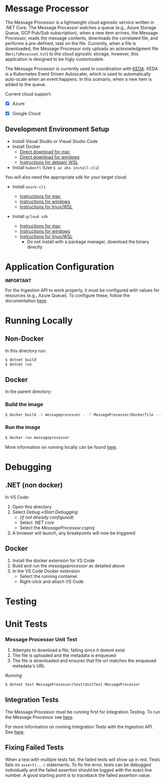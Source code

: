# Message Processor

The Message Processor is a lightweight cloud agnostic service written in .NET
Core. The Message Processor watches a queue (e.g., Azure Storage Queue, GCP 
Pub/Sub subscription), when a new item arrives, the Message Processor, reads
the message contents, downloads the correlated file, and performs a pre-defined,
task on the file. Currently, when a file is downloaded, the Message Processor
only uploads an acknowledgment file (`NotifyReceived.txt`) to the cloud 
agnostic storage, however, this application is designed to be higly 
customizable.

The Message Processor is currently used in coordination with 
[KEDA](../KEDA/README.md). KEDA is a Kubernetes Event Driven Autoscaler, which
is used to automatically auto-scale when an event happens. In this scenario,
when a new item is added to the queue.

Current cloud support:

- [x] Azure
- [x] Google Cloud


## Development Environment Setup

- Install Visual Studio or Visual Studio Code
- Install Docker 
    - [Direct download for mac](https://download.docker.com/mac/stable/Docker.dmg)
    - [Direct download for windows](https://download.docker.com/win/stable/Docker%20Desktop%20Installer.exe)
    - [Instructions for debian/ WSL](https://www.digitalocean.com/community/tutorials/how-to-install-and-use-docker-on-ubuntu-16-04)
- Install `kubectl` (Use `$ az aks install-cli`)

You will also need the appropriate sdk for your target cloud:

- Install `azure-cli` 
    - [Instructions for mac](https://docs.microsoft.com/en-us/cli/azure/install-azure-cli-macos?view=azure-cli-latest)
    - [Instructions for windows](https://docs.microsoft.com/en-us/cli/azure/install-azure-cli-windows?view=azure-cli-latest)
    - [Instructions for linux/WSL](https://docs.microsoft.com/en-us/cli/azure/install-azure-cli-apt?view=azure-cli-latest)

- Install `gcloud sdk` 
    - [Instructions for mac](https://cloud.google.com/sdk/docs/quickstart-macos)
    - [Instructions for windows](https://cloud.google.com/sdk/docs/quickstart-windows)
    - [Instructions for linux/WSL](https://cloud.google.com/sdk/docs/quickstart-linux)
        - Do not install with a package manager, download the binary directly

# Application Configuration
**IMPORTANT** 

For the Ingestion API to work properly, it must be configured with values for 
resources (e.g., Azure Queue). To configure these, follow the documentation 
[here](../docs/application-configuration.md). 

# Running Locally
## Non-Docker
In this directory run:

```sh
$ dotnet build
$ dotnet run
```

## Docker

In the parent directory: 
### Build the image
```sh
$ docker build -t messageprocessor . -f MessageProcessor/Dockerfile --target=runtime
```

### Run the image
```sh
$ docker run messageprocessor
```

More information on running locally can be found [here](../docs/running-locally.md).

# Debugging

## .NET (non docker)
In VS Code:

1. Open this directory
2. Select *Debug->Start Debugging*
    - *(if not already configured)*
    - Select *.NET core*
    - Select the *MessageProcessor.csproj*
5. A browser will launch, any breakpoints will now be triggered

## Docker

1. Install the docker extension for VS Code
2. Build and run the *messageprocessor* as detailed above 
3. In the VS Code Docker extension
    - Select the running container
    - Right-click and attach VS Code

# Testing

# Unit Tests

### Message Processor Unit Test
1. Attempts to download a file, failing since it doesnt exist
2. The file is uploaded and the metadata is enqueued
3. The file is downloaded and ensures that file url matches the enqueued
metadata's URL

*Running*
```sh
$ dotnet test MessageProcessor/test/UnitTest.MessageProcessor
```
## Integration Tests
The Message Processor must be running first for Integration Testing. To run 
the Message Processor see [here](#Running-Locally).

For more information on running Integration Tests with the Ingestion API. See
[here](../IngestionApi/README.md#Integration-Tests).

## Fixing Failed Tests
When a test with multiple tests fail, the failed tests will show up in red.
Tests fails on `assert(...)` statements. To fix the error, tests can be 
debugged individually and the failed assertion should be logged with the exact 
line number. A good starting point is to traceback the failed assertion value.



